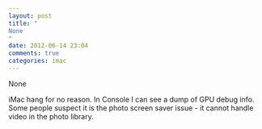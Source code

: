 ```yaml
---
layout: post
title: "
None
"
date: 2012-06-14 23:04
comments: true
categories: imac
---
```


None


iMac hang for no reason. In Console I can see a dump of GPU debug info. Some people suspect it is the photo screen saver issue - it cannot handle video in the photo library.

